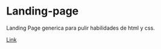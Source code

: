 # Landing-page
Landing Page generica para pulir habilidades de html y css.

[Link](https://santiagotorricella.github.io/Landing-page/)
